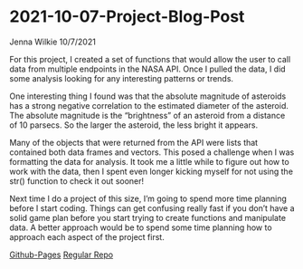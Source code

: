 2021-10-07-Project-Blog-Post
================
Jenna Wilkie
10/7/2021

For this project, I created a set of functions that would allow the user
to call data from multiple endpoints in the NASA API. Once I pulled the
data, I did some analysis looking for any interesting patterns or
trends.

One interesting thing I found was that the absolute magnitude of
asteroids has a strong negative correlation to the estimated diameter of
the asteroid. The absolute magnitude is the “brightness” of an asteroid
from a distance of 10 parsecs. So the larger the asteroid, the less
bright it appears.

Many of the objects that were returned from the API were lists that
contained both data frames and vectors. This posed a challenge when I
was formatting the data for analysis. It took me a little while to
figure out how to work with the data, then I spent even longer kicking
myself for not using the str() function to check it out sooner\!

Next time I do a project of this size, I’m going to spend more time
planning before I start coding. Things can get confusing really fast if
you don’t have a solid game plan before you start trying to create
functions and manipulate data. A better approach would be to spend some
time planning how to approach each aspect of the project first.

[Github-Pages](https://jwilkie94.github.io/ST558-Project-1/) [Regular
Repo](https://github.com/jwilkie94/ST558-Project-1.git)
